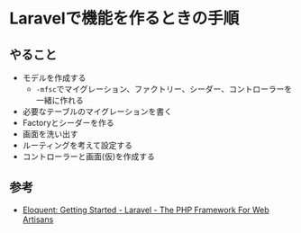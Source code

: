 # Laravelで機能を作るときの手順

## やること

- モデルを作成する
  - `-mfsc`でマイグレーション、ファクトリー、シーダー、コントローラーを一緒に作れる
- 必要なテーブルのマイグレーションを書く
- Factoryとシーダーを作る
- 画面を洗い出す
- ルーティングを考えて設定する
- コントローラーと画面(仮)を作成する

## 参考

- [Eloquent: Getting Started - Laravel - The PHP Framework For Web Artisans](https://laravel.com/docs/8.x/eloquent#generating-model-classes)
